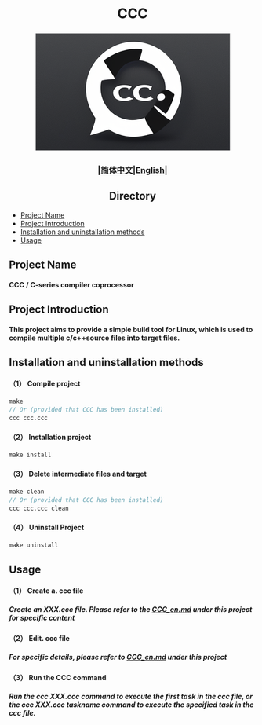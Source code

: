# <div align="center">CCC</div>
### <div align="center">![CCC_ICON](../../img/icon.png)</div>

### <div align="center">|[简体中文](../../README.md)|[English](README_en.md)|</div>

## <div align="center">Directory</div>
- [Project Name](#project-name)
- [Project Introduction](#project-introduction)
- [Installation and uninstallation methods](#installation-and-uninstallation-methods)
- [Usage](#usage)

## Project Name
#### CCC / C-series compiler coprocessor

## Project Introduction
#### This project aims to provide a simple build tool for Linux, which is used to compile multiple c/c++source files into target files.

## Installation and uninstallation methods
#### （1） Compile project
```c
make 
// Or (provided that CCC has been installed)
ccc ccc.ccc
```
#### （2） Installation project
```c
make install
```
#### （3） Delete intermediate files and target
```c
make clean
// Or (provided that CCC has been installed)
ccc ccc.ccc clean
``` 
#### （4） Uninstall Project
```c
make uninstall
```

## Usage
#### （1） Create a. ccc file
##### Create an XXX.ccc file. Please refer to the [CCC_en.md](CCC_en.md) under this project for specific content
#### （2） Edit. ccc file
##### For specific details, please refer to [CCC_en.md](CCC_en.md) under this project
#### （3） Run the CCC command
##### Run the ccc XXX.ccc command to execute the first task in the ccc file, or the ccc XXX.ccc taskname command to execute the specified task in the ccc file.
<!--####  （4） Delete intermediate files -->
<!--#####  Run the ccc $(ccc_file) clean command to delete intermediate files. -->

<!--## About dependencies
#### CCC will create. o files for each. c/. cpp file and establish dependencies for these. o files. The dependent files are the corresponding. c/. cpp and the header files contained in. c/. cpp. Therefore, when you modify the corresponding. c/. cpp file for a certain. o and the header files contained in. c/. cpp, the. o file will be recompiled.
#### In addition, the final output file depends on all. o files.-->